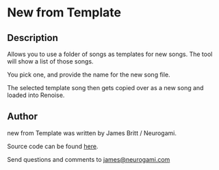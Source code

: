 # New from Template


## Description

Allows you to use a folder of songs as templates for new songs.  The tool will show a list of those songs.

You pick one, and provide the name for the new song file. 

The selected template song then gets copied over as a new song and loaded into Renoise.


## Author

new from Template was written by James Britt / Neurogami.

Source code can be found [here](https://github.com/Neurogami/renoise-ng/tree/master/lua/com.neurogami.NewFromTemplate.xrnx).

Send questions and comments to james@neurogami.com


